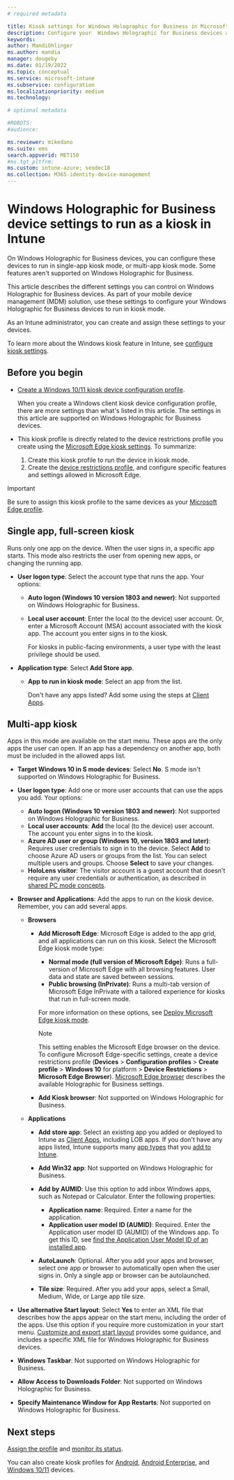 ```yaml
---
# required metadata

title: Kiosk settings for Windows Holographic for Business in Microsoft Intune
description: Configure your  Windows Holographic for Business devices as single-app and multi-app kiosks, customize the start menu, add apps, show the task bar, and configure a web browser in Microsoft Intune. 
keywords:
author: MandiOhlinger
ms.author: mandia
manager: dougeby
ms.date: 01/19/2022
ms.topic: conceptual
ms.service: microsoft-intune
ms.subservice: configuration
ms.localizationpriority: medium
ms.technology:

# optional metadata

#ROBOTS:
#audience:

ms.reviewer: mikedano
ms.suite: ems
search.appverid: MET150
#ms.tgt_pltfrm:
ms.custom: intune-azure; seodec18
ms.collection: M365-identity-device-management
---
```


# Windows Holographic for Business device settings to run as a kiosk in Intune

On Windows Holographic for Business devices, you can configure these devices to run in single-app kiosk mode, or multi-app kiosk mode. Some features aren't supported on Windows Holographic for Business.

This article describes the different settings you can control on Windows Holographic for Business devices. As part of your mobile device management (MDM) solution, use these settings to configure your Windows Holographic for Business devices to run in kiosk mode.

As an Intune administrator, you can create and assign these settings to your devices.

To learn more about the Windows kiosk feature in Intune, see [configure kiosk settings](kiosk-settings.md).

## Before you begin

- [Create a Windows 10/11 kiosk device configuration profile](kiosk-settings.md#create-the-profile).

  When you create a Windows client kiosk device configuration profile, there are more settings than what's listed in this article. The settings in this article are supported on Windows Holographic for Business devices.

- This kiosk profile is directly related to the device restrictions profile you create using the [Microsoft Edge kiosk settings](device-restrictions-windows-holographic.md#microsoft-edge-browser). To summarize:

  1. Create this kiosk profile to run the device in kiosk mode.
  2. Create the [device restrictions profile](device-restrictions-windows-holographic.md#microsoft-edge-browser), and configure specific features and settings allowed in Microsoft Edge.

> [!IMPORTANT]
> Be sure to assign this kiosk profile to the same devices as your [Microsoft Edge profile](device-restrictions-windows-holographic.md#microsoft-edge-browser).

## Single app, full-screen kiosk

Runs only one app on the device. When the user signs in, a specific app starts. This mode also restricts the user from opening new apps, or changing the running app.

- **User logon type**: Select the account type that runs the app. Your options:

  - **Auto logon (Windows 10 version 1803 and newer)**: Not supported on Windows Holographic for Business.
  - **Local user account**: Enter the local (to the device) user account. Or, enter a Microsoft Account (MSA) account associated with the kiosk app. The account you enter signs in to the kiosk.

    For kiosks in public-facing environments, a user type with the least privilege should be used.

- **Application type**: Select **Add Store app**.

  - **App to run in kiosk mode**: Select an app from the list.

    Don't have any apps listed? Add some using the steps at [Client Apps](../apps/apps-add.md).

## Multi-app kiosk

Apps in this mode are available on the start menu. These apps are the only apps the user can open. If an app has a dependency on another app, both must be included in the allowed apps list.

- **Target Windows 10 in S mode devices**: Select **No**. S mode isn't supported on Windows Holographic for Business.

- **User logon type**: Add one or more user accounts that can use the apps you add. Your options:

  - **Auto logon (Windows 10 version 1803 and newer)**: Not supported on Windows Holographic for Business.
  - **Local user accounts**: **Add** the local (to the device) user account. The account you enter signs in to the kiosk.
  - **Azure AD user or group (Windows 10, version 1803 and later)**: Requires user credentials to sign in to the device. Select **Add** to choose Azure AD users or groups from the list. You can select multiple users and groups. Choose **Select** to save your changes.
  - **HoloLens visitor**: The visitor account is a guest account that doesn't require any user credentials or authentication, as described in [shared PC mode concepts](/windows/configuration/set-up-shared-or-guest-pc#shared-pc-mode-concepts).

- **Browser and Applications**: Add the apps to run on the kiosk device. Remember, you can add several apps.

  - **Browsers**
    - **Add Microsoft Edge**: Microsoft Edge is added to the app grid, and all applications can run on this kiosk. Select the Microsoft Edge kiosk mode type:

      - **Normal mode (full version of Microsoft Edge)**: Runs a full-version of Microsoft Edge with all browsing features. User data and state are saved between sessions.
      - **Public browsing (InPrivate)**: Runs a multi-tab version of Microsoft Edge InPrivate with a tailored experience for kiosks that run in full-screen mode.

      For more information on these options, see [Deploy Microsoft Edge kiosk mode](/microsoft-edge/deploy/microsoft-edge-kiosk-mode-deploy#supported-configuration-types).

      > [!NOTE]
      > This setting enables the Microsoft Edge browser on the device. To configure Microsoft Edge-specific settings, create a device restrictions profile (**Devices** > **Configuration profiles** > **Create profile** > **Windows 10** for platform > **Device Restrictions** > **Microsoft Edge Browser**). [Microsoft Edge browser](device-restrictions-windows-holographic.md#microsoft-edge-browser) describes the available Holographic for Business settings.

    - **Add Kiosk browser**: Not supported on Windows Holographic for Business.

  - **Applications**
    - **Add store app**: Select an existing app you added or deployed to Intune as [Client Apps](../apps/apps-add.md), including LOB apps. If you don't have any apps listed, Intune supports many [app types](../apps/apps-add.md) that you [add to Intune](../apps/store-apps-windows.md).
    - **Add Win32 app**: Not supported on Windows Holographic for Business.
    - **Add by AUMID**: Use this option to add inbox Windows apps, such as Notepad or Calculator. Enter the following properties:

      - **Application name**: Required. Enter a name for the application.
      - **Application user model ID (AUMID)**: Required. Enter the Application user model ID (AUMID) of the Windows app. To get this ID, see [find the Application User Model ID of an installed app](/windows-hardware/customize/enterprise/find-the-application-user-model-id-of-an-installed-app).

    - **AutoLaunch**: Optional. After you add your apps and browser, select one app or browser to automatically open when the user signs in. Only a single app or browser can be autolaunched.
    - **Tile size**: Required. After you add your apps, select a Small, Medium, Wide, or Large app tile size.

- **Use alternative Start layout**: Select **Yes** to enter an XML file that describes how the apps appear on the start menu, including the order of the apps. Use this option if you require more customization in your start menu. [Customize and export start layout](/hololens/hololens-kiosk#start-layout-for-hololens) provides some guidance, and includes a specific XML file for Windows Holographic for Business devices.

- **Windows Taskbar**: Not supported on Windows Holographic for Business.
- **Allow Access to Downloads Folder**: Not supported on Windows Holographic for Business.
- **Specify Maintenance Window for App Restarts**: Not supported on Windows Holographic for Business.

## Next steps

[Assign the profile](device-profile-assign.md) and [monitor its status](device-profile-monitor.md).

You can also create kiosk profiles for [Android](device-restrictions-android.md#kiosk), [Android Enterprise](device-restrictions-android-for-work.md#device-experience), and [Windows 10/11](kiosk-settings-windows.md) devices.
